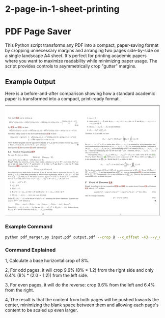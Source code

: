 # 2-page-in-1-sheet-printing



# PDF Page Saver

This Python script transforms any PDF into a compact, paper-saving format by cropping unnecessary margins and arranging two pages side-by-side on a single landscape A4 sheet. It's perfect for printing academic papers where you want to maximize readability while minimizing paper usage. The script provides controls to asymmetrically crop "gutter" margins.

## Example Output

Here is a before-and-after comparison showing how a standard academic paper is transformed into a compact, print-ready format.

![Example Output](example.png)


### Example Command

```bash
python pdf_merger.py input.pdf output.pdf --crop 8 --x_offset -43 --y_offset -80 --gutter_bias 1.2
```


### Command Explained

1, Calculate a base horizontal crop of 8%.

2, For odd pages, it will crop 9.6% (8% * 1.2) from the right side and only 6.4% (8% * (2.0 - 1.2)) from the left side.

3, For even pages, it will do the reverse: crop 9.6% from the left and 6.4% from the right.

4, The result is that the content from both pages will be pushed towards the center, minimizing the blank space between them and allowing each page's content to be scaled up even larger.
